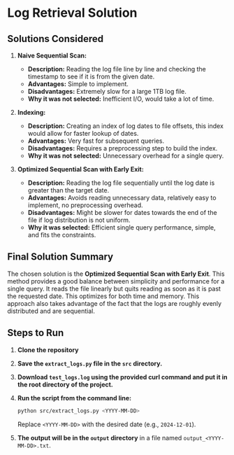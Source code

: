 # Log Retrieval Solution

## Solutions Considered

1.  **Naive Sequential Scan:**
    *   **Description:** Reading the log file line by line and checking the timestamp to see if it is from the given date.
    *   **Advantages:** Simple to implement.
    *   **Disadvantages:** Extremely slow for a large 1TB log file.
    *   **Why it was not selected:** Inefficient I/O, would take a lot of time.

2.  **Indexing:**
    *   **Description:** Creating an index of log dates to file offsets, this index would allow for faster lookup of dates.
    *   **Advantages:** Very fast for subsequent queries.
    *   **Disadvantages:** Requires a preprocessing step to build the index.
    *   **Why it was not selected:** Unnecessary overhead for a single query.

3.  **Optimized Sequential Scan with Early Exit:**
    *   **Description:** Reading the log file sequentially until the log date is greater than the target date.
    *   **Advantages:** Avoids reading unnecessary data, relatively easy to implement, no preprocessing overhead.
    *   **Disadvantages:** Might be slower for dates towards the end of the file if log distribution is not uniform.
    *   **Why it was selected:** Efficient single query performance, simple, and fits the constraints.

## Final Solution Summary

The chosen solution is the **Optimized Sequential Scan with Early Exit**. This method provides a good balance between simplicity and performance for a single query. It reads the file linearly but quits reading as soon as it is past the requested date. This optimizes for both time and memory. This approach also takes advantage of the fact that the logs are roughly evenly distributed and are sequential.

## Steps to Run

1.  **Clone the repository**
2.  **Save the `extract_logs.py` file in the `src` directory.**
3.  **Download `test_logs.log` using the provided curl command and put it in the root directory of the project.**
4.  **Run the script from the command line:**
    ```bash
    python src/extract_logs.py <YYYY-MM-DD>
    ```
    Replace `<YYYY-MM-DD>` with the desired date (e.g., `2024-12-01`).

5.  **The output will be in the `output` directory** in a file named `output_<YYYY-MM-DD>.txt`.

